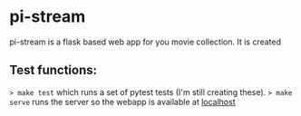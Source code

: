 # pi-stream

pi-stream is a flask based web app for you movie collection. It is created 

## Test functions:

`> make test` which runs a set of pytest tests (I'm still creating these).
`> make serve` runs the server so the webapp is available at [localhost](http://localhost:8888)


